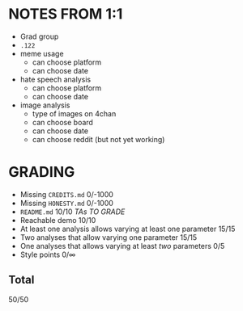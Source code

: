 # NOTES FROM 1:1

* Grad group
* `.122`
* meme usage
  * can choose platform
  * can choose date
* hate speech analysis
  * can choose platform
  * can choose date
* image analysis
  * type of images on 4chan
  * can choose board
  * can choose date
  * can choose reddit (but not yet working)

# GRADING

* Missing `CREDITS.md` 0/-1000
* Missing `HONESTY.md` 0/-1000
* `README.md` 10/10 *TAs TO GRADE*
* Reachable demo 10/10
* At least one analysis allows varying at least one parameter 15/15
* Two analyses that allow varying one parameter 15/15
* One analyses that allows varying at least _two_ parameters 0/5
* Style points 0/∞

## Total

50/50
